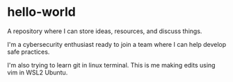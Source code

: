 # hello-world
A repository where I can store ideas, resources, and discuss things.

I'm a cybersecurity enthusiast ready to join a team where I can help develop safe practices.

I'm also trying to learn git in linux terminal. This is me making edits using vim in WSL2 Ubuntu.
